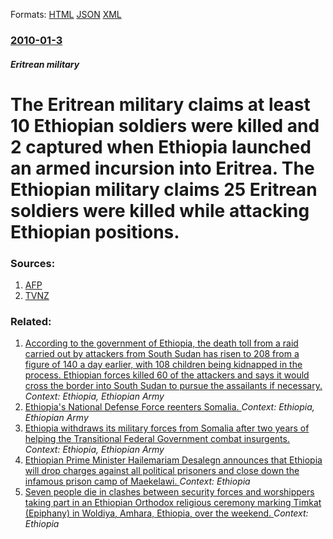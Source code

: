 
Formats: [HTML](/news/2010/01/3/the-eritrean-military-claims-at-least-10-ethiopian-soldiers-were-killed-and-2-captured-when-ethiopia-launched-an-armed-incursion-into-eritre.html)  [JSON](/news/2010/01/3/the-eritrean-military-claims-at-least-10-ethiopian-soldiers-were-killed-and-2-captured-when-ethiopia-launched-an-armed-incursion-into-eritre.json)  [XML](/news/2010/01/3/the-eritrean-military-claims-at-least-10-ethiopian-soldiers-were-killed-and-2-captured-when-ethiopia-launched-an-armed-incursion-into-eritre.xml)  

### [2010-01-3](/news/2010/01/3/index.md)

##### Eritrean military
# The Eritrean military claims at least 10 Ethiopian soldiers were killed and 2 captured when Ethiopia launched an armed incursion into Eritrea. The Ethiopian military claims 25 Eritrean soldiers were killed while attacking Ethiopian positions. 




### Sources:

1. [AFP](http://www.google.com/hostednews/afp/article/ALeqM5gaZ5heXqq_zHzXkHSk_4v-OPto8Q)
2. [TVNZ](http://tvnz.co.nz/world-news/eritrea-says-10-ethiopian-troop-killed-3323600)

### Related:

1. [According to the government of Ethiopia, the death toll from a raid carried out by attackers from South Sudan has risen to 208 from a figure of 140 a day earlier, with 108 children being kidnapped in the process. Ethiopian forces killed 60 of the attackers and says it would cross the border into South Sudan to pursue the assailants if necessary. ](/news/2016/04/18/according-to-the-government-of-ethiopia-the-death-toll-from-a-raid-carried-out-by-attackers-from-south-sudan-has-risen-to-208-from-a-figure.md) _Context: Ethiopia, Ethiopian Army_
2. [ Ethiopia's National Defense Force reenters Somalia. ](/news/2009/05/19/ethiopia-s-national-defense-force-reenters-somalia.md) _Context: Ethiopia, Ethiopian Army_
3. [ Ethiopia withdraws its military forces from Somalia after two years of helping the Transitional Federal Government combat insurgents. ](/news/2009/01/2/ethiopia-withdraws-its-military-forces-from-somalia-after-two-years-of-helping-the-transitional-federal-government-combat-insurgents.md) _Context: Ethiopia, Ethiopian Army_
4. [Ethiopian Prime Minister Hailemariam Desalegn announces that Ethiopia will drop charges against all political prisoners and close down the infamous prison camp of Maekelawi. ](/news/2018/01/3/ethiopian-prime-minister-hailemariam-desalegn-announces-that-ethiopia-will-drop-charges-against-all-political-prisoners-and-close-down-the-i.md) _Context: Ethiopia_
5. [Seven people die in clashes between security forces and worshippers taking part in an Ethiopian Orthodox religious ceremony marking Timkat (Epiphany) in Woldiya, Amhara, Ethiopia, over the weekend. ](/news/2018/01/22/seven-people-die-in-clashes-between-security-forces-and-worshippers-taking-part-in-an-ethiopian-orthodox-religious-ceremony-marking-timkat.md) _Context: Ethiopia_
